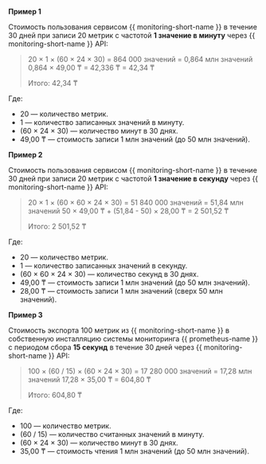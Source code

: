 **Пример 1**

Стоимость пользования сервисом {{ monitoring-short-name }} в течение 30 дней при записи 20 метрик с частотой **1 значение в минуту** через {{ monitoring-short-name }} API:

> 20 × 1 × (60 × 24 × 30) = 864&nbsp;000 значений = 0,864 млн значений
> 0,864 × 49,00&nbsp;₸ = 42,336&nbsp;₸ = 42,34&nbsp;₸
> 
> Итого: 42,34&nbsp;₸

Где:

* 20 — количество метрик.
* 1 — количество записанных значений в минуту.
* (60 × 24 × 30) — количество минут в 30 днях.
* 49,00&nbsp;₸ — стоимость записи 1 млн значений (до 50 млн значений).

**Пример 2**

Стоимость пользования сервисом {{ monitoring-short-name }} в течение 30 дней при записи 20 метрик с частотой **1 значение в секунду** через {{ monitoring-short-name }} API:

> 20 × 1 × (60 × 60 × 24 × 30) = 51&nbsp;840&nbsp;000 значений = 51,84 млн значений
> 50 × 49,00&nbsp;₸ + (51,84 - 50) × 28,00&nbsp;₸ = 2&nbsp;501,52&nbsp;₸
> 
> Итого: 2&nbsp;501,52&nbsp;₸

Где:

* 20 — количество метрик.
* 1 — количество записанных значений в секунду.
* (60 × 60 × 24 × 30) — количество секунд в 30 днях.
* 49,00&nbsp;₸ — стоимость записи 1 млн значений (до 50 млн значений).
* 28,00&nbsp;₸ — стоимость записи 1 млн значений (сверх 50 млн значений).

**Пример 3**

Стоимость экспорта 100 метрик из {{ monitoring-short-name }} в собственную инсталляцию системы мониторинга {{ prometheus-name }} с периодом сбора **15 секунд** в течение 30 дней через {{ monitoring-short-name }} API:

> 100 × (60 / 15) × (60 × 24 × 30) = 17&nbsp;280&nbsp;000 значений = 17,28 млн значений
> 17,28 × 35,00&nbsp;₸ = 604,80&nbsp;₸
> 
> Итого: 604,80&nbsp;₸

Где:

* 100 — количество метрик.
* (60 / 15) — количество считанных значений в минуту.
* (60 × 24 × 30) — количество минут в 30 днях.
* 35,00&nbsp;₸ — стоимость чтения 1 млн значений (до 50 млн значений).